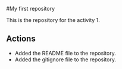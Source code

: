 #My first repository

This is the repository for the activity 1.

## Actions

- Added the README file to the repository.
- Added the gitignore file to the repository.